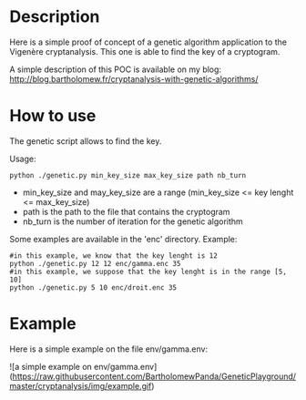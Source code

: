 Description
===========

Here is a simple proof of concept of a genetic algorithm application to the Vigenère cryptanalysis.
This one is able to find the key of a cryptogram.

A simple description of this POC is available on my blog: http://blog.bartholomew.fr/cryptanalysis-with-genetic-algorithms/


How to use
==========

The genetic script allows to find the key.

Usage:
```
python ./genetic.py min_key_size max_key_size path nb_turn
```

- min_key_size and may_key_size are a range (min_key_size <= key lenght <= max_key_size)
- path is the path to the file that contains the cryptogram
- nb_turn is the number of iteration for the genetic algorithm

Some examples are available in the 'enc' directory. Example:

```
#in this example, we know that the key lenght is 12
python ./genetic.py 12 12 enc/gamma.enc 35
#in this example, we suppose that the key lenght is in the range [5, 10]
python ./genetic.py 5 10 enc/droit.enc 35
```


Example
=======

Here is a simple example on the file env/gamma.env:

![a simple example on env/gamma.env]
(https://raw.githubusercontent.com/BartholomewPanda/GeneticPlayground/master/cryptanalysis/img/example.gif)

